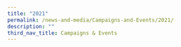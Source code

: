 ```yaml
---
title: "2021"
permalink: /news-and-media/Campaigns-and-Events/2021/
description: ""
third_nav_title: Campaigns & Events
---
```

